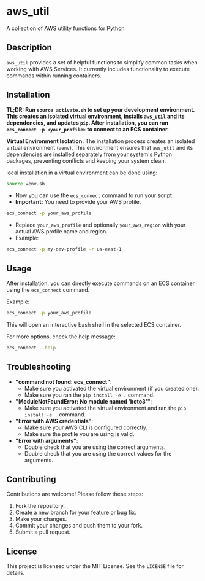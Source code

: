 # aws_util

A collection of AWS utility functions for Python

## Description

`aws_util` provides a set of helpful functions to simplify common tasks when
working with AWS  Services. It currently includes functionality to execute
commands within running containers.


## Installation

**TL;DR: Run `source activate.sh` to set up your development environment. This creates an isolated virtual environment, installs `aws_util` and its dependencies, and updates `pip`. After installation, you can run `ecs_connect -p <your_profile>` to connect to an ECS container.**

**Virtual Environment Isolation:** The installation process creates an isolated virtual environment (`venv`). This environment ensures that `aws_util` and its dependencies are installed separately from your system's Python packages, preventing conflicts and keeping your system clean.

local installation in a virtual environment can be done using:

```bash
source venv.sh 
```

* Now you can use the `ecs_connect` command to run your script.
* **Important:** You need to provide your AWS profile.

```bash
ecs_connect -p your_aws_profile
```

* Replace `your_aws_profile` and optionally `your_aws_region` with your actual AWS profile name and region.
* Example:

```bash
ecs_connect -p my-dev-profile -r us-east-1
```

## Usage

After installation, you can directly execute commands on an ECS container using the `ecs_connect` command.

Example:

```bash
ecs_connect -p your_aws_profile
```

This will open an interactive bash shell in the selected ECS container.

For more options, check the help message:

```bash
ecs_connect --help
```

## Troubleshooting

* **"command not found: ecs_connect"**:
    * Make sure you activated the virtual environment (if you created one).
    * Make sure you ran the `pip install -e .` command.
* **"ModuleNotFoundError: No module named 'boto3'"**:
    * Make sure you activated the virtual environment and ran the `pip install -e .` command.
* **"Error with AWS credentials"**:
    * Make sure your AWS CLI is configured correctly.
    * Make sure the profile you are using is valid.
* **"Error with arguments"**:
    * Double check that you are using the correct arguments.
    * Double check that you are using the correct values for the arguments.

## Contributing

Contributions are welcome! Please follow these steps:

1.  Fork the repository.
2.  Create a new branch for your feature or bug fix.
3.  Make your changes.
4.  Commit your changes and push them to your fork.
5.  Submit a pull request.

## License

This project is licensed under the MIT License. See the `LICENSE` file for details.


